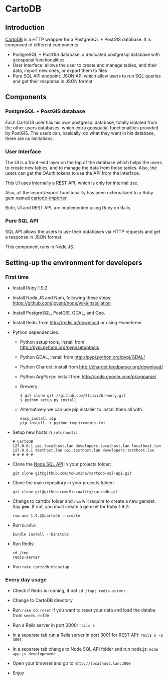 # CartoDB #

## Introduction ##

[CartoDB](https://github.com/Vizzuality/cartodb) is a HTTP wrapper for a PostgreSQL + PostGIS database. It is composed of different components:

  - PostgreSQL + PostGIS database: a dedicated postgresql database with geospatial functionalities
  - User Interface: allows the user to create and manage tables, and their data, import new ones, or export them to files
  - Pure SQL API endpoint: JSON API which allow users to run SQL queries and get their response in JSON format 

  
## Components ##

### PostgreSQL + PostGIS database ###

Each CartoDB user has his own postgresql database, totally isolated from the other users databases, which extra geospatial functionalities provided by PostGIS. The users can, basically, do what they want in his database, there are no limitations.

### User Interface ###

The UI is a front-end layer on the top of the database which helps the users to create new tables, and to manage the data from those tables. Also, the users can get the OAuth tokens to use the API from the interface.

This UI uses internally a REST API, which is only for internal use.

Also, all the import/export functionality has been externalized to a Ruby gem named [cartodb-importer](https://github.com/Vizzuality/cartodb-importer).

Both, UI and REST API, are implemented using Ruby on Rails.

### Pure SQL API ###

SQL API allows the users to use their databases via HTTP requests and get a response in JSON format. 

This component runs in Node.JS.


## Setting-up the environment for developers ##

### First time ###

  - Install Ruby 1.9.2
  
  - Install Node.JS and Npm, following these steps: <https://github.com/joyent/node/wiki/Installation>

  - Install PostgreSQL, PostGIS, GDAL, and Geo.

  - Install Redis from <http://redis.io/download> or using Homebrew.
  
  - Python dependencies:
    
    - Python setup tools, install from <http://pypi.python.org/pypi/setuptools>

    - Python GDAL, install from <http://pypi.python.org/pypi/GDAL/>

    - Python Chardet: install from <http://chardet.feedparser.org/download/>

    - Python ArgParse: install from <http://code.google.com/p/argparse/>

    - Brewery:

          $ git clone git://github.com/Stiivi/brewery.git
          $ python setup.py install
          
    - Alternatively we can use pip installer to install them all with:

          easy_install pip
          pip install -r python_requirements.txt
          
  - Setup new hosts in `/etc/hosts`:
      
        # CartoDB
        127.0.0.1 api.localhost.lan developers.localhost.lan localhost.lan
        127.0.0.1 testhost.lan api.testhost.lan developers.testhost.lan
        # # # # #
        
  - Clone the [Node SQL API](https://github.com/tokumine/cartodb-sql-api) in your projects folder:
  
        git clone git@github.com:tokumine/cartodb-sql-api.git
  
  - Clone the main repository in your projects folder:
  
        git clone git@github.com:Vizzuality/cartodb.git
        
  - Change to cartdb/ folder and `rvm` will require to create a new gemset. Say **yes**. If not, you must create a gemset for Ruby 1.9.2:
  
        rvm use 1.9.2@cartodb --create
        
  - Run `bundle`:
  
        bundle install --binstubs
        
  - Run Redis:
  
        cd /tmp
        redis-server
        
  - Run `rake cartodb:db:setup`

### Every day usage ###
  
  - Check if Redis is running, if not `cd /tmp; redis-server`

  - Change to CartoDB directory
  
  - Run `rake db:reset` if you want to reset your data and load the databa from `seeds.rb` file
  
  - Run a Rails server in port 3000: `rails s`

  - In a separate tab run a Rails server in port 3001 for REST API: `rails s -p 3001`
  
  - In a separate tab change to Node SQL API folder and run node.js: `node app.js developement`

  - Open your browser and go to `http://localhost.lan:3000`
  
  - Enjoy
  
